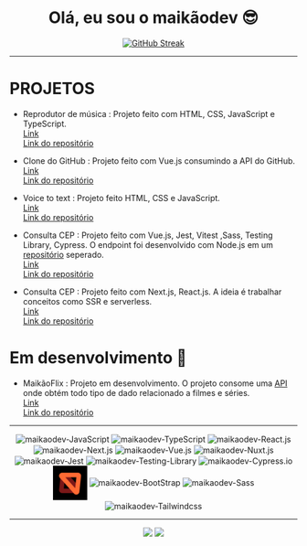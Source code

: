 <h1 align="center"> Olá, eu sou o maikãodev 😎 </h1>

<div align="center">    
  
  [![GitHub Streak](https://streak-stats.demolab.com?user=maikaodev&theme=nightowl&locale=pt_BR&date_format=j%20M%5B%20Y%5D)](https://git.io/streak-stats)
  
</div>

<hr/>
  


# PROJETOS 
  
  - Reprodutor de música : Projeto feito com HTML, CSS, JavaScript e TypeScript. </br>
  [Link](https://maikadev-musicplayer.netlify.app/) </br>
  [Link do repositório](https://github.com/maikaodev/music_player) </br>
  
  - Clone do GitHub : Projeto feito com Vue.js consumindo a API do GitHub. </br>
  [Link](https://clone-github-maikaodev.netlify.app/) </br>
  [Link do repositório](https://github.com/maikaodev/clone-github-vuejs) </br>

  - Voice to text : Projeto feito HTML, CSS e JavaScript. </br>
  [Link](https://voicetotext-maikaodev.netlify.app/) </br>
  [Link do repositório](https://github.com/maikaodev/voice_to_text) </br>
  
  - Consulta CEP : Projeto feito com Vue.js, Jest, Vitest ,Sass, Testing Library, Cypress. O endpoint foi desenvolvido com Node.js em um [repositório](https://github.com/maikaodev/consulta_cep_api) seperado. </br>
  [Link](https://maikaodev-consulta-cep.netlify.app/) </br>
  [Link do repositório](https://github.com/maikaodev/consulta_cep) </br>
  
  - Consulta CEP : Projeto feito com Next.js, React.js. A ideia é trabalhar conceitos como SSR e serverless. </br>
  [Link](https://encontreseuendereco.netlify.app) </br>
  [Link do repositório](https://github.com/maikaodev/zipcode) </br>
  
  
   # Em desenvolvimento 🚧
  
  - MaikãoFlix : Projeto em desenvolvimento. O projeto consome uma [API](https://developers.themoviedb.org/3) onde obtém todo tipo de dado relacionado a filmes e séries.  </br>
  [Link](https://maikaoflix.netlify.app/?page=1) </br>
  [Link do repositório](https://github.com/maikaodev/maikao_flix) </br>
  
<hr/>

<div align="center">
   
<img align="center" alt="maikaodev-JavaScript" height="60"  src="https://user-images.githubusercontent.com/82960620/192591088-fe3af572-0982-48c9-879b-81943b76f600.svg">
    
<img align="center" alt="maikaodev-TypeScript" height="60" src="https://www.tutorialsteacher.com/Content/images/home/typescript.svg">
  
<img align="center" alt="maikaodev-React.js" height="60" src="https://upload.wikimedia.org/wikipedia/commons/thumb/a/a7/React-icon.svg/1200px-React-icon.svg.png">
  
<img align="center" alt="maikaodev-Next.js" height="60" src="https://images.ctfassets.net/e5382hct74si/2LTO3hWQ4NdnedxuYZfwxa/74c017aa157d7986479f1e940448ef51/Logotype.png">
  
<img align="center" alt="maikaodev-Vue.js" height="60"  src="https://pbs.twimg.com/profile_images/875996174305472512/upM71pVR_400x400.jpg">
  
<img align="center" alt="maikaodev-Nuxt.js" height="60" src="https://upload.wikimedia.org/wikipedia/commons/4/45/NuxtJS_Logo.png">

<img align="center" alt="maikaodev-Jest" height="60" src="https://pbs.twimg.com/profile_images/821713465245102080/mMtKIMax_400x400.jpg">  
  
<img align="center" alt="maikaodev-Testing-Library" height="60" src="https://testing-library.com/img/octopus-128x128.png">
  
<img align="center" alt="maikaodev-Cypress.io" height="60" src="https://www.finsmes.com/wp-content/uploads/2020/12/cypress.jpg">
  
<img align="center" alt="maikaodev-MSW" height="60" src="https://raw.githubusercontent.com/mswjs/msw/HEAD/media/msw-logo.svg">
  
<img align="center" alt="maikaodev-BootStrap" height="60" src="https://user-images.githubusercontent.com/82960620/192592292-ebdc041a-f7df-4dcb-8916-76f9f53540a9.svg">
  
<img align="center" alt="maikaodev-Sass" height="60" src="https://user-images.githubusercontent.com/82960620/192591238-2d642496-1431-40c6-86b1-9847b9f870c4.svg">
 
<img align="center" alt="maikaodev-Tailwindcss" height="60" src="https://www.vectorlogo.zone/logos/tailwindcss/tailwindcss-ar21.png">  


</div>


<hr/>

<div align="center">
<a href="https://www.linkedin.com/in/maikaodev/" target="_blank"><img src="https://img.shields.io/badge/LinkedIn-0077B5?style=for-the-badge&logo=linkedin&logoColor=white"_blank"></a> 
<a href = "mailto:maikao.dev@gmail.com"><img src="https://img.shields.io/badge/Gmail-D14836?style=for-the-badge&logo=gmail&logoColor=white" target="_blank"></a>
</div>

  
 


